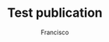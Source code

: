 ---
layout: ../../layouts/MarkdownPostLayout.astro
title: 'Test publication'
pubDate: 02-03-2024
description: 'Test.'
author: 'Francisco'
tags: ["test"]
---